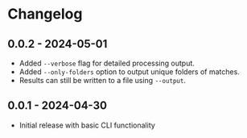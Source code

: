 # Changelog

## 0.0.2 - 2024-05-01
- Added `--verbose` flag for detailed processing output.
- Added `--only-folders` option to output unique folders of matches.
- Results can still be written to a file using `--output`.

## 0.0.1 - 2024-04-30
- Initial release with basic CLI functionality
